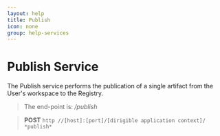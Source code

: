 ```yaml
---
layout: help
title: Publish
icon: none
group: help-services
---
```


Publish Service
===

The Publish service performs the publication of a single artifact from the User's workspace to the Registry.

> The end-point is: */publish*

> **POST** `http //[host]:[port]/[dirigible application context]/ *publish*`


